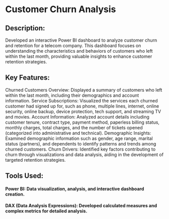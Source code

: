 # Customer Churn Analysis
## Description:

Developed an interactive Power BI dashboard to analyze customer churn and retention for a telecom company. This dashboard focuses on understanding the characteristics and behaviors of customers who left within the last month, providing valuable insights to enhance customer retention strategies.
## Key Features:

Churned Customers Overview: Displayed a summary of customers who left within the last month, including their demographics and account information.
Service Subscriptions: Visualized the services each churned customer had signed up for, such as phone, multiple lines, internet, online security, online backup, device protection, tech support, and streaming TV and movies.
Account Information: Analyzed account details including customer tenure, contract type, payment method, paperless billing status, monthly charges, total charges, and the number of tickets opened (categorized into administrative and technical).
Demographic Insights: Examined demographic information such as gender, age range, marital status (partners), and dependents to identify patterns and trends among churned customers.
Churn Drivers: Identified key factors contributing to churn through visualizations and data analysis, aiding in the development of targeted retention strategies.

## Tools Used:

#### Power BI: Data visualization, analysis, and interactive dashboard creation.
#### DAX (Data Analysis Expressions): Developed calculated measures and complex metrics for detailed analysis.

